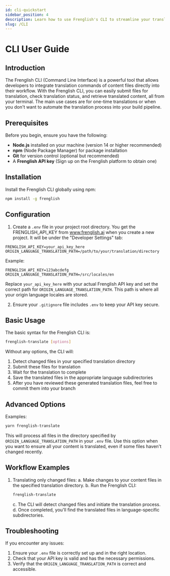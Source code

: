 ```yaml
---
id: cli-quickstart
sidebar_position: 4
description: Learn how to use Frenglish's CLI to streamline your translation workflow
slug: /CLI
---
```


# CLI User Guide

## Introduction

The Frenglish CLI (Command Line Interface) is a powerful tool that allows developers to integrate translation commands of content files directly into their workflow. With the Frenglish CLI, you can easily submit files for translation, check translation status, and retrieve translated content, all from your terminal. The main use cases are for one-time translations or when you don't want to automate the translation process into your build pipeline.

## Prerequisites

Before you begin, ensure you have the following:

- **Node.js** installed on your machine (version 14 or higher recommended)
- **npm** (Node Package Manager) for package installation
- **Git** for version control (optional but recommended)
- A **Frenglish API key** (Sign up on the Frenglish platform to obtain one)

## Installation

Install the Frenglish CLI globally using npm:

```bash
npm install -g frenglish
```

## Configuration

1. Create a `.env` file in your project root directory. You get the FRENGLISH_API_KEY from www.frenglish.ai when you create a new project. It will be under the "Developer Settings" tab:

```
FRENGLISH_API_KEY=your_api_key_here
ORIGIN_LANGUAGE_TRANSLATION_PATH=/path/to/your/translation/directory
```

Example:
```
FRENGLISH_API_KEY=123abcdefg
ORIGIN_LANGUAGE_TRANSLATION_PATH=/src/locales/en
```

Replace `your_api_key_here` with your actual Frenglish API key and set the correct path for `ORIGIN_LANGUAGE_TRANSLATION_PATH`. This path is where all your origin language locales are stored.

2. Ensure your `.gitignore` file includes `.env` to keep your API key secure.

## Basic Usage

The basic syntax for the Frenglish CLI is:

```bash
frenglish-translate [options]
```

Without any options, the CLI will:
1. Detect changed files in your specified translation directory
2. Submit these files for translation
3. Wait for the translation to complete
4. Save the translated files in the appropriate language subdirectories
5. After you have reviewed these generated translation files, feel free to commit them into your branch

## Advanced Options

Examples:
```bash
yarn frenglish-translate
```

This will process all files in the directory specified by `ORIGIN_LANGUAGE_TRANSLATION_PATH` in your `.env` file. Use this option when you want to ensure all your content is translated, even if some files haven't changed recently.

## Workflow Examples

1. Translating only changed files:
   a. Make changes to your content files in the specified translation directory.
   b. Run the Frenglish CLI:
      ```bash
      frenglish-translate
      ```
   c. The CLI will detect changed files and initiate the translation process.
   d. Once completed, you'll find the translated files in language-specific subdirectories.

## Troubleshooting

If you encounter any issues:

1. Ensure your `.env` file is correctly set up and in the right location.
2. Check that your API key is valid and has the necessary permissions.
3. Verify that the `ORIGIN_LANGUAGE_TRANSLATION_PATH` is correct and accessible.